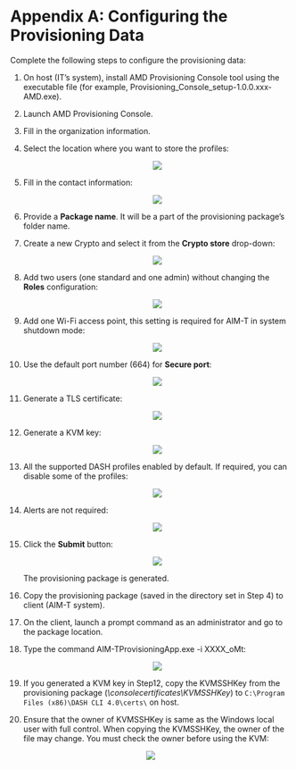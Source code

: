 # Appendix A: Configuring the Provisioning Data 

Complete the following steps to configure the provisioning data: 

1. On host (IT’s system), install AMD Provisioning Console tool using the executable file (for example, Provisioning_Console_setup-1.0.0.xxx-AMD.exe). 

2. Launch AMD Provisioning Console. 

3. Fill in the organization information. 

4. Select the location where you want to store the profiles: 
	<div style="text-align:center;"><img src="..\img\guides\aimt\profile_location.jpg"></div>

5. Fill in the contact information: 

	<div style="text-align:center;"><img src="..\img\guides\aimt\contact_information.jpg"></div>

6. Provide a **Package name**. 
   It will be a part of the provisioning package’s folder name. 

7. Create a new Crypto and select it from the **Crypto store** drop-down: 
	<div style="text-align:center;"><img src="..\img\guides\aimt\crypto_store.jpg"></div>

8. Add two users (one standard and one admin) without changing the **Roles** configuration: 
	
	<div style="text-align:center;"><img src="..\img\guides\aimt\adding_users.jpg"></div>

9. Add one Wi-Fi access point, this setting is required for AIM-T in system shutdown mode: 

	<div style="text-align:center;"><img src="..\img\guides\aimt\adding_wi-fi_access_point.jpg"></div>

10. Use the default port number (664) for **Secure port**: 
	<div style="text-align:center;"><img src="..\img\guides\aimt\secure_port.jpg"></div>

    
11. Generate a TLS certificate: 
	<div style="text-align:center;"> <img src="..\img\guides\aimt\tls_certificate.jpg"> </div>


12. Generate a KVM key: 
    <div style="text-align:center;"><img src="..\img\guides\aimt\kvm_key.jpg"></div> 

13. All the supported DASH profiles enabled by default. If required, you can disable some of the profiles: 
    <div style="text-align:center;"><img src="..\img\guides\aimt\dash_profiles.jpg"></div> 

14. Alerts are not required: 
    <div style="text-align:center;"><img src="..\img\guides\aimt\alerts.jpg"></div>

15. Click the **Submit** button: 
    <div style="text-align:center;"><img src="..\img\guides\aimt\summary_and_result.jpg"></div>

    The provisioning package is generated. 

16. Copy the provisioning package (saved in the directory set in Step 4) to client (AIM-T system). 

17. On the client, launch a prompt command as an administrator and go to the package location. 

18. Type the command AIM-TProvisioningApp.exe -i XXXX_oMt: 
    <div style="text-align:center;"><img src="..\img\guides\aimt\provisioning_command.jpg"></div>

19. If you generated a KVM key in Step12, copy the KVMSSHKey from the provisioning package (*<package path>\consolecertificates\KVMSSHKey*) to ```C:\Program Files (x86)\DASH CLI 4.0\certs\``` on host. 

20. Ensure that the owner of KVMSSHKey is same as the Windows local user with full control. When copying the KVMSSHKey, the owner of the file may change. You must check the owner before using the KVM: 
<div style="text-align:center;">
    <img src="..\img\guides\aimt\check_kvmsshkey_owner.jpg"></div>

